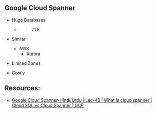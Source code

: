 ## Google Cloud Spanner

- Huge Databases
    - > 2TB

- Similar
    - AWS
        - Aurora


- Limited Zones

- Costly


## Resources:


- [Google Cloud Spanner-Hindi/Urdu | Lec-48 | What is cloud spanner | Cloud SQL vs Cloud Spanner | GCP](https://youtu.be/RE20DHFBo30?list=PLBGx66SQNZ8YWRUw6yicKtD4AIpUl_YiJ)

